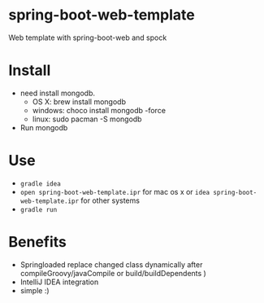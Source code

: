 spring-boot-web-template
========================

Web template with spring-boot-web and spock

# Install

* need install mongodb.
    * OS X: brew install mongodb
    * windows: choco install mongodb -force
    * linux: sudo pacman -S mongodb
* Run mongodb

# Use

* `gradle idea`
* `open spring-boot-web-template.ipr` for mac os x or `idea spring-boot-web-template.ipr` for other systems
* `gradle run`

# Benefits

* Springloaded replace changed class dynamically after compileGroovy/javaCompile or build/buildDependents )
* IntelliJ IDEA integration
* simple :)


